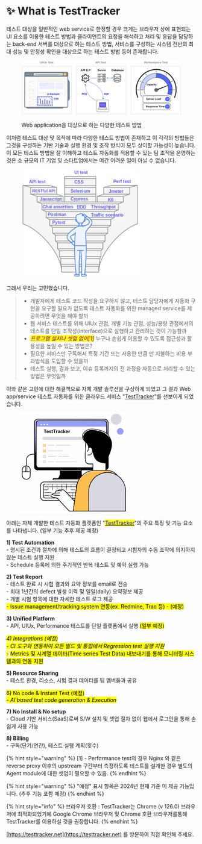 # ✨ What is TestTracker

테스트 대상을 일반적인 web service로 한정할 경우 크게는 브라우저 상에 표현되는 UI 요소를 이용한 테스트 방법과 클라이언트의 요청을 해석하고 처리 및 응답을 담당하는 back-end 서버를 대상으로 하는 테스트 방법, 서비스를 구성하는 시스템 전반의 최대 성능 및 안정성 확인을 대상으로 하는 테스트 방법 등이 존재합니다.



<figure><img src="../.gitbook/assets/image (1).png" alt=""><figcaption><p>Web application을 대상으로 하는 다양한 테스트 방법</p></figcaption></figure>



이처럼 테스트 대상 및 목적에 따라 다양한 테스트 방법이 존재하고 이 각각의 방법들은 그것을 구성하는 기반 기술과 실행 환경 및 조작 방식이 모두 상이할 가능성이 높습니다. 이 모든 테스트 방법을 잘 이해하고 테스트 자동화를 적용할 수 있는 팀 조직을 운영하는 것은 소 규모의 IT 기업 및 스타트업에서는 여간 어려운 일이 아닐 수 없습니다.



<figure><img src="../.gitbook/assets/image (3).png" alt="" width="312"><figcaption></figcaption></figure>



그래서 우리는 고민했습니다.

> * 개발자에게 테스트 코드 작성을 요구하지 않고, 테스트 담당자에게 자동화 구현을 요구할 필요가 없도록 테스트 자동화를 위한 managed service를 제공하려면 무엇을 해야 할까
> * 웹 서비스 테스트를 위해 UIUx 관점, 개별 기능 관점, 성능/용량 관점에서의 테스트를 단일 조작성(interface)으로 실행하고 관리하는 것이 가능할까
> * _<mark style="color:purple;">프로그램 설치나 셋업 없이\[1]</mark>_ 누구나 손쉽게 이용할 수 있도록 접근성과 활용성을 높일 수 있는 방법은?
> * 필요한 서비스만 구독해서 특정 기간 또는 사용한 만큼 만 지불하는 비용 부과방식을 도입할 수 있을까
> * 테스트 실행, 결과 보고, 이슈 등록까지의 전 과정을 자동으로 처리할 수 있는 방법은 무엇일까



이와 같은 고민에 대한 해결책으로 자체 개발 솔루션을 구상하게 되었고 그 결과 Web app/service 테스트 자동화를 위한 클라우드 서비스 "[TestTracker](https://testtracker.net)"를 선보이게 되었습니다.

<figure><img src="../.gitbook/assets/image.png" alt="" width="281"><figcaption></figcaption></figure>



아래는 자체 개발한 테스트 자동화 플랫폼인 "[<mark style="color:blue;">TestTracker</mark>](https://testtracker.net)"의 주요 특징 및 기능 요소를 나타냅니다. (일부 기능 추후 제공 예정)

**1) Test Automation**\
&#x20; \- 명시된 조건과 절차에 의해 테스트의 흐름이 결정되고 시험자의 수동 조작에 의지하지 않는 테스트 실행 지원\
&#x20; \- Schedule 등록에 의한 주기적인 반복 테스트 및 예약 실행 가능

**2) Test Report**\
&#x20; \- 테스트 완료 시 시험 결과와 요약 정보를 email로 전송\
&#x20; \- 최대 1년간의 defect 발생 이력 및 일일(daily) 요약정보 제공\
&#x20; \- 개별 시험 항목에 대한 자세한 테스트 로그 제공\
&#x20; <mark style="background-color:yellow;">- Issue management/tracking system 연동(ex. Redmine, Trac 등) - (예정)</mark>

**3) Unified Platform**\
&#x20; \- API, UIUx, Performance 테스트를 단일 플랫폼에서 실행 <mark style="background-color:yellow;">(일부 예정)</mark>

_<mark style="background-color:yellow;">4) Integrations (예정)</mark>_\
&#x20; _<mark style="background-color:yellow;">- CI 도구와 연동하여 모든 빌드 및 통합에서 Regression test 실행 지원</mark>_\
&#x20; _<mark style="background-color:yellow;">-</mark>_ <mark style="background-color:yellow;"></mark><mark style="background-color:yellow;">Metrics 및 시계열 데이터(Time series Test Data) 내보내기를 통해 모니터링 시스템과의 연동 지원</mark>

**5) Resource Sharing**\
&#x20; \- 테스트 환경, 리소스, 시험 결과 데이터를 팀 멤버들과 공유

<mark style="background-color:yellow;">6) No code & Instant Test (예정)</mark>\
&#x20; _<mark style="background-color:yellow;">- AI based test code generation & Execution</mark>_

**7) No Install & No setup**\
&#x20; \- Cloud 기반 서비스(SaaS)로써 S/W 설치 및 셋업 절차 없이 웹에서 로그인을 통해 손쉽게 사용 가능

**8) Billing**\
&#x20; \- 구독(단기/연간), 테스트 실행 계획(횟수)



{% hint style="warning" %}
\[1] - Performance test의 경우 Nginx 와 같은 reverse proxy 이후의 upstream 구간부터 측정하도록 테스트를 설계한 경우 별도의 Agent module에 대한 셋업이 필요할 수 있음.
{% endhint %}

{% hint style="warning" %}
"예정" 표시 항목은 2024년 현재 기준 미 제공 기능입니다. (추후 기능 포함 예정)
{% endhint %}

{% hint style="info" %}
브라우저 호환 : TestTracker는 Chrome (v 126.0) 브라우저에 최적화되었기에 Google Chrome 브라우저 및 Chrome 호환 브라우저를통해 TestTracker를 이용하실 것을 권장합니다.
{% endhint %}



[https://testtracker.net](https://testtracker.net) 를 방문하여 직접 확인해 주세요.

